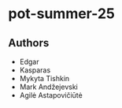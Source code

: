 # pot-summer-25
## Authors
- Edgar
- Kasparas
- Mykyta Tishkin
- Mark Andžejevski
- Agilė Astapovičiūtė  
